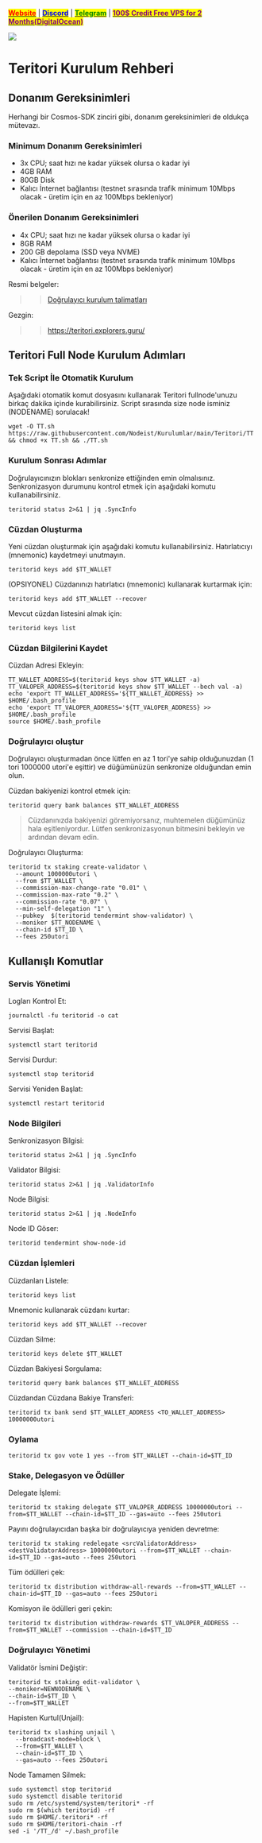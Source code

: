 &#x20;                             [<mark style="color:red;">**Website**</mark>](https://nodeist.net/) | [<mark style="color:blue;">**Discord**</mark>](https://discord.gg/ypx7mJ6Zzb) | [<mark style="color:green;">**Telegram**</mark>](https://t.me/noodeist) | [<mark style="color:purple;">**100$ Credit Free VPS for 2 Months(DigitalOcean)**</mark>](https://nodeist.net/)<mark style="color:purple;"></mark>

![](https://i.hizliresim.com/gsu0zju.png)


# Teritori Kurulum Rehberi
## Donanım Gereksinimleri
Herhangi bir Cosmos-SDK zinciri gibi, donanım gereksinimleri de oldukça mütevazı.

### Minimum Donanım Gereksinimleri
 - 3x CPU; saat hızı ne kadar yüksek olursa o kadar iyi
 - 4GB RAM
 - 80GB Disk
 - Kalıcı İnternet bağlantısı (testnet sırasında trafik minimum 10Mbps olacak - üretim için en az 100Mbps bekleniyor)

### Önerilen Donanım Gereksinimleri
 - 4x CPU; saat hızı ne kadar yüksek olursa o kadar iyi
 - 8GB RAM
 - 200 GB depolama (SSD veya NVME)
 - Kalıcı İnternet bağlantısı (testnet sırasında trafik minimum 10Mbps olacak - üretim için en az 100Mbps bekleniyor)

Resmi belgeler:
>> [Doğrulayıcı kurulum talimatları](https://github.com/TERITORI/teritori-chain/blob/main/testnet/teritori-testnet-v2/README.md)

Gezgin:
>> https://teritori.explorers.guru/

## Teritori Full Node Kurulum Adımları
### Tek Script İle Otomatik Kurulum
Aşağıdaki otomatik komut dosyasını kullanarak Teritori fullnode'unuzu birkaç dakika içinde kurabilirsiniz. 
Script sırasında size node isminiz (NODENAME) sorulacak!


```
wget -O TT.sh https://raw.githubusercontent.com/Nodeist/Kurulumlar/main/Teritori/TT && chmod +x TT.sh && ./TT.sh
```

### Kurulum Sonrası Adımlar

Doğrulayıcınızın blokları senkronize ettiğinden emin olmalısınız. 
Senkronizasyon durumunu kontrol etmek için aşağıdaki komutu kullanabilirsiniz.
```
teritorid status 2>&1 | jq .SyncInfo
```

### Cüzdan Oluşturma
Yeni cüzdan oluşturmak için aşağıdaki komutu kullanabilirsiniz. Hatırlatıcıyı (mnemonic) kaydetmeyi unutmayın.
```
teritorid keys add $TT_WALLET
```

(OPSIYONEL) Cüzdanınızı hatırlatıcı (mnemonic) kullanarak kurtarmak için:
```
teritorid keys add $TT_WALLET --recover
```

Mevcut cüzdan listesini almak için:
```
teritorid keys list
```

### Cüzdan Bilgilerini Kaydet
Cüzdan Adresi Ekleyin:
```
TT_WALLET_ADDRESS=$(teritorid keys show $TT_WALLET -a)
TT_VALOPER_ADDRESS=$(teritorid keys show $TT_WALLET --bech val -a)
echo 'export TT_WALLET_ADDRESS='${TT_WALLET_ADDRESS} >> $HOME/.bash_profile
echo 'export TT_VALOPER_ADDRESS='${TT_VALOPER_ADDRESS} >> $HOME/.bash_profile
source $HOME/.bash_profile
```


### Doğrulayıcı oluştur
Doğrulayıcı oluşturmadan önce lütfen en az 1 tori'ye sahip olduğunuzdan (1 tori 1000000 utori'e eşittir) ve düğümünüzün senkronize olduğundan emin olun.

Cüzdan bakiyenizi kontrol etmek için:
```
teritorid query bank balances $TT_WALLET_ADDRESS
```
> Cüzdanınızda bakiyenizi göremiyorsanız, muhtemelen düğümünüz hala eşitleniyordur. Lütfen senkronizasyonun bitmesini bekleyin ve ardından devam edin. 

Doğrulayıcı Oluşturma:
```
teritorid tx staking create-validator \
  --amount 1000000utori \
  --from $TT_WALLET \
  --commission-max-change-rate "0.01" \
  --commission-max-rate "0.2" \
  --commission-rate "0.07" \
  --min-self-delegation "1" \
  --pubkey  $(teritorid tendermint show-validator) \
  --moniker $TT_NODENAME \
  --chain-id $TT_ID \
  --fees 250utori
```



## Kullanışlı Komutlar
### Servis Yönetimi
Logları Kontrol Et:
```
journalctl -fu teritorid -o cat
```

Servisi Başlat:
```
systemctl start teritorid
```

Servisi Durdur:
```
systemctl stop teritorid
```

Servisi Yeniden Başlat:
```
systemctl restart teritorid
```

### Node Bilgileri
Senkronizasyon Bilgisi:
```
teritorid status 2>&1 | jq .SyncInfo
```

Validator Bilgisi:
```
teritorid status 2>&1 | jq .ValidatorInfo
```

Node Bilgisi:
```
teritorid status 2>&1 | jq .NodeInfo
```

Node ID Göser:
```
teritorid tendermint show-node-id
```

### Cüzdan İşlemleri
Cüzdanları Listele:
```
teritorid keys list
```

Mnemonic kullanarak cüzdanı kurtar:
```
teritorid keys add $TT_WALLET --recover
```

Cüzdan Silme:
```
teritorid keys delete $TT_WALLET
```

Cüzdan Bakiyesi Sorgulama:
```
teritorid query bank balances $TT_WALLET_ADDRESS
```

Cüzdandan Cüzdana Bakiye Transferi:
```
teritorid tx bank send $TT_WALLET_ADDRESS <TO_WALLET_ADDRESS> 10000000utori
```

### Oylama
```
teritorid tx gov vote 1 yes --from $TT_WALLET --chain-id=$TT_ID
```

### Stake, Delegasyon ve Ödüller
Delegate İşlemi:
```
teritorid tx staking delegate $TT_VALOPER_ADDRESS 10000000utori --from=$TT_WALLET --chain-id=$TT_ID --gas=auto --fees 250utori
```

Payını doğrulayıcıdan başka bir doğrulayıcıya yeniden devretme:
```
teritorid tx staking redelegate <srcValidatorAddress> <destValidatorAddress> 10000000utori --from=$TT_WALLET --chain-id=$TT_ID --gas=auto --fees 250utori
```

Tüm ödülleri çek:
```
teritorid tx distribution withdraw-all-rewards --from=$TT_WALLET --chain-id=$TT_ID --gas=auto --fees 250utori
```

Komisyon ile ödülleri geri çekin:
```
teritorid tx distribution withdraw-rewards $TT_VALOPER_ADDRESS --from=$TT_WALLET --commission --chain-id=$TT_ID
```

### Doğrulayıcı Yönetimi
Validatör İsmini Değiştir:
```
teritorid tx staking edit-validator \
--moniker=NEWNODENAME \
--chain-id=$TT_ID \
--from=$TT_WALLET
```

Hapisten Kurtul(Unjail): 
```
teritorid tx slashing unjail \
  --broadcast-mode=block \
  --from=$TT_WALLET \
  --chain-id=$TT_ID \
  --gas=auto --fees 250utori
```


Node Tamamen Silmek:
```
sudo systemctl stop teritorid
sudo systemctl disable teritorid
sudo rm /etc/systemd/system/teritori* -rf
sudo rm $(which teritorid) -rf
sudo rm $HOME/.teritori* -rf
sudo rm $HOME/teritori-chain -rf
sed -i '/TT_/d' ~/.bash_profile
```
  